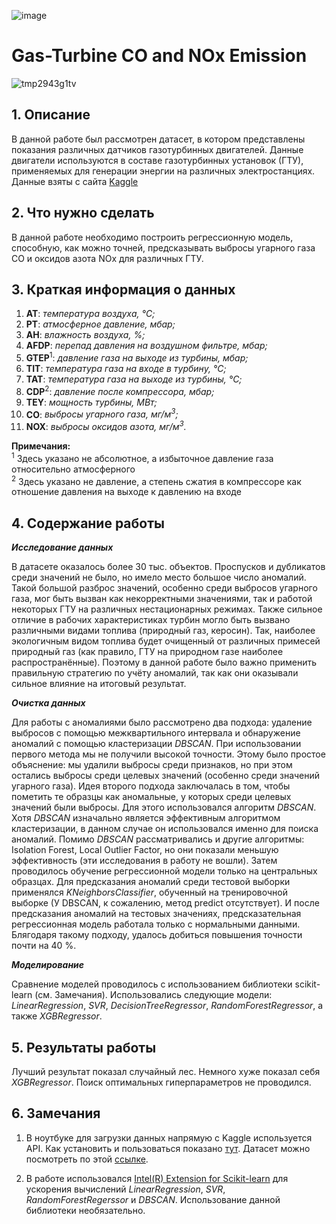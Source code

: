 ![image](https://user-images.githubusercontent.com/103372805/218334974-5bf7c899-4689-4912-9d85-14c96eaa0484.png)

# Gas-Turbine CO and NOx Emission

![tmp2943g1tv](https://user-images.githubusercontent.com/103372805/202800560-5b020e5d-5e22-4ea9-a05e-e40ca3fc2aa0.svg)

## 1. Описание
В данной работе был рассмотрен датасет, в котором представлены показания различных датчиков газотурбинных двигателей. Данные двигатели используются в составе 
газотурбинных установок (ГТУ), применяемых для генерации энергии на различных электростанциях. Данные взяты с сайта 
[Kaggle](https://www.kaggle.com/datasets/muniryadi/gasturbine-co-and-nox-emission-data)

## 2. Что нужно сделать
В данной работе необходимо построить регрессионную модель, способную, как можно точней, предсказывать выбросы угарного газа CO и оксидов азота NOx для различных
ГТУ.

## 3. Краткая информация о данных

1) **AT**: *температура воздуха, &deg;C;*
2) **PT**: *атмосферное давление, мбар;*
3) **AH**: *влажность воздуха, %;* 
4) **AFDP**: *перепад давления на воздушном фильтре, мбар;*
5) **GTEP**<sup>1</sup>: *давление газа на выходе из турбины, мбар;* 
6) **TIT**: *температура газа на входе в турбину, &deg;C;*
7) **TAT**: *температура газа на выходе из турбины, &deg;C;* 
8) **CDP**<sup>2</sup>: *давление после компрессора, мбар;*
9) **TEY**: *мощность турбины, МВт;*
10) **CO**: *выбросы угарного газа, мг/м<sup>3</sup>;*
11) **NOX**: *выбросы оксидов азота, мг/м<sup>3</sup>.*

**Примечания:**  
<sup>1</sup> Здесь указано не абсолютное, а избыточное давление газа относительно атмосферного  
<sup>2</sup> Здесь указано не давление, а степень сжатия в компрессоре как отношение давления на выходе к давлению на входе

## 4. Содержание работы
**_Исследование данных_**

В датасете оказалось более 30 тыс. объектов. Проспусков и дубликатов среди значений не было, но имело место большое число аномалий. Такой большой разброс значений,
особенно среди выбросов угарного газа, мог быть вызван как некорректными значениями, так и работой некоторых ГТУ на различных нестационарных режимах. 
Также сильное отличие в рабочих характеристиках турбин могло быть вызвано различными видами топлива (природный газ, керосин). Так, наиболее экологичным видом топлива 
будет очищенный от различных примесей природный газ (как правило, ГТУ на природном газе наиболее распространённые). Поэтому в данной работе было важно применить
правильную стратегию по учёту аномалий, так как они оказывали сильное влияние на итоговый результат.

**_Очистка данных_**

Для работы с аномалиями было рассмотрено два подхода: удаление выбросов с помощью межквартильного интервала и обнаружение аномалий с помощью кластеризации 
_DBSCAN_. При использовании первого метода мы не получили высокой точности. Этому было простое объяснение: мы удалили выбросы среди признаков, но при этом остались 
выбросы среди целевых значений (особенно среди значений угарного газа). Идея второго подхода заключалась в том, чтобы пометить те образцы как аномальные, у 
которых среди целевых значений были выбросы. Для этого использовался алгоритм _DBSCAN_. Хотя _DBSCAN_ изначально является эффективным алгоритмом кластеризации, 
в данном случае он использовался именно для поиска аномалий. Помимо _DBSCAN_ рассматривались и другие алгоритмы: Isolation Forest, Local Outlier Factor, но они 
показали меньшую эффективность (эти исследования в работу не вошли). Затем проводилось обучение регрессионной модели только на центральных образцах. Для предсказания аномалий
среди тестовой выборки применялся _KNeighborsClassifier_, обученный на тренировочной выборке (У DBSCAN, к сожалению, метод predict отсутствует). И после предсказания
аномалий на тестовых значениях, предсказательная регрессионная модель работала только с нормальными данными. Блягодаря такому подходу, удалось добиться повышения
точности почти на 40 %.

**_Моделирование_**

Сравнение моделей проводилось с использованием библиотеки scikit-learn (см. Замечания). Использовались следующие модели: _LinearRegression_, _SVR_, 
_DecisionTreeRegressor_, _RandomForestRegressor_, а также _XGBRegressor_. 

## 5. Результаты работы

Лучший результат показал случайный лес. Немного хуже показал себя _XGBRegressor_. Поиск оптимальных гиперпараметров не проводился.

## 6. Замечания

1. В ноутбуке для загрузки данных напрямую с Kaggle используется API. Как установить и пользоваться показано [тут](https://github.com/Kaggle/kaggle-api). 
Датасет можно посмотреть по этой [ссылке](https://www.kaggle.com/datasets/muniryadi/gasturbine-co-and-nox-emission-data). 

2. В работе использовался [Intel(R) Extension for Scikit-learn](https://github.com/intel/scikit-learn-intelex) для ускорения вычислений _LinearRegression_, 
_SVR_, _RandomForestRegerssor_ и _DBSCAN_. Использование данной библиотеки необязательно.

